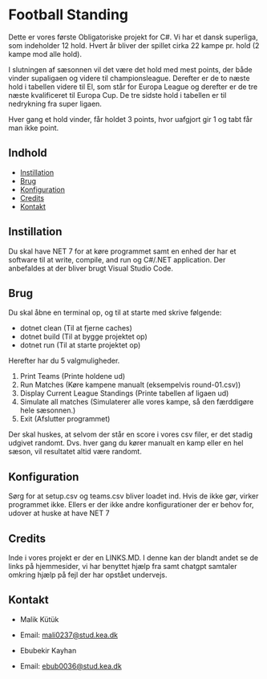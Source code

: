 # Football Standing

Dette er vores første Obligatoriske projekt for C#. Vi har et dansk superliga, som indeholder 12 hold. Hvert år bliver der spillet cirka 22 kampe pr. hold (2 kampe mod alle hold).

I slutningen af sæsonnen vil det være det hold med mest points, der både vinder supaligaen og videre til championsleague. Derefter er de to næste hold i tabellen videre til El, som står for Europa League og derefter er de tre næste kvalificeret til Europa Cup. De tre sidste hold i tabellen er til nedrykning fra super ligaen. 

Hver gang et hold vinder, får holdet 3 points, hvor uafgjort gir 1 og tabt får man ikke point. 

## Indhold
- [Instillation](#Instillation)
- [Brug](#Brug)
- [Konfiguration](#Konfiguration)
- [Credits](#Credits)
- [Kontakt](#Kontakt)

## Instillation 

Du skal have NET 7 for at køre programmet samt en enhed der har et software til at write, compile, and run og C#/.NET application. Der anbefaldes at der bliver brugt Visual Studio Code.

## Brug

Du skal åbne en terminal op, og til at starte med skrive følgende:
 - dotnet clean (Til at fjerne caches)
 - dotnet build (Til at bygge projektet op)
 - dotnet run (Til at starte projektet op)

 Herefter har du 5 valgmuligheder.
1. Print Teams (Printe holdene ud)
2. Run Matches (Køre kampene manualt (eksempelvis round-01.csv))
3. Display Current League Standings (Printe tabellen af ligaen ud)
4. Simulate all matches  (Simulaterer alle vores kampe, så den færddigøre hele sæsonnen.)
5. Exit (Afslutter programmet)

Der skal huskes, at selvom der står en score i vores csv filer, er det stadig udgivet randomt. Dvs. hver gang du kører manualt en kamp eller en hel sæson, vil resultatet altid være randomt. 

## Konfiguration

Sørg for at setup.csv og teams.csv bliver loadet ind. Hvis de ikke gør, virker programmet ikke. Ellers er der ikke andre konfigurationer der er behov for, udover at huske at have NET 7

## Credits
Inde i vores projekt er der en LINKS.MD. I denne kan der blandt andet se de links på hjemmesider, vi har benyttet hjælp fra samt chatgpt samtaler omkring hjælp på fejl der har opstået undervejs.

## Kontakt

- Malik Kütük
- Email: mali0237@stud.kea.dk

- Ebubekir Kayhan
- Email: ebub0036@stud.kea.dk
